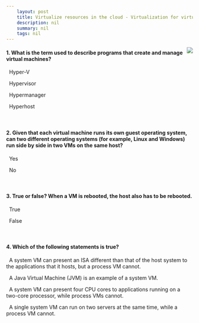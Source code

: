 ```yaml
---
    layout: post
    title: Virtualize resources in the cloud - Virtualization for virtual machines
    description: nil
    summary: nil
    tags: nil
---
```



 <a target="_blank" href="https://docs.microsoft.com/en-us/learn/modules/cmu-virtualization/1-virtual-machines/"><i class="fas fa-external-link-alt"></i> </a>
 <img align="right" src="https://docs.microsoft.com/en-us/learn/achievements/cmu-cloud-admin/cmu-virtualization.svg">
####  1. What is the term used to describe programs that create and manage virtual machines?


<i class='far fa-square'></i> &nbsp;&nbsp;Hyper-V

<i class='fas fa-check-square' style='color: Dodgerblue;'></i> &nbsp;&nbsp;Hypervisor

<i class='far fa-square'></i> &nbsp;&nbsp;Hypermanager

<i class='far fa-square'></i> &nbsp;&nbsp;Hyperhost
<br />
<br />
<br />

####  2. Given that each virtual machine runs its own guest operating system, can two different operating systems (for example, Linux and Windows) run side by side in two VMs on the same host?


<i class='fas fa-check-square' style='color: Dodgerblue;'></i> &nbsp;&nbsp;Yes

<i class='far fa-square'></i> &nbsp;&nbsp;No
<br />
<br />
<br />

####  3. True or false? When a VM is rebooted, the host also has to be rebooted.


<i class='far fa-square'></i> &nbsp;&nbsp;True

<i class='fas fa-check-square' style='color: Dodgerblue;'></i> &nbsp;&nbsp;False
<br />
<br />
<br />

####  4. Which of the following statements is true?


<i class='far fa-square'></i> &nbsp;&nbsp;A system VM can present an ISA different than that of the host system to the applications that it hosts, but a process VM cannot.

<i class='far fa-square'></i> &nbsp;&nbsp;A Java Virtual Machine (JVM) is an example of a system VM.

<i class='fas fa-check-square' style='color: Dodgerblue;'></i> &nbsp;&nbsp;A system VM can present four CPU cores to applications running on a two-core processor, while process VMs cannot.

<i class='far fa-square'></i> &nbsp;&nbsp;A single system VM can run on two servers at the same time, while a process VM cannot.
<br />
<br />
<br />
